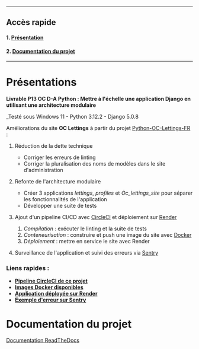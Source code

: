 
---
## Accès rapide
#### 1. [Présentation](#presentations)
#### 2. [Documentation du projet](#doc)

---

<a name="presentations"></a>
# Présentations 

**Livrable P13 OC D-A Python : Mettre à l'échelle une application Django en utilisant une architecture modulaire**

_Testé sous Windows 11 - Python 3.12.2 - Django 5.0.8

Améliorations du site **OC Lettings**  à partir du projet
[Python-OC-Lettings-FR](https://github.com/OpenClassrooms-Student-Center/Python-OC-Lettings-FR) :

1) Réduction de la dette technique

   - Corriger les erreurs de linting
   - Corriger la pluralisation des noms de modèles dans le site d'administration


2) Refonte de l'architecture modulaire

   - Créer 3 applications *lettings*, *profiles* et *Oc_lettings_site* pour séparer les fonctionnalités de l'application
   - Développer une suite de tests


3) Ajout d'un pipeline CI/CD avec [CircleCI](https://circleci.com) et déploiement sur [Render](https://render.com/)

   1) *Compilation* : exécuter le linting et la suite de tests 
   2) *Conteneurisation* : construire et push une image du site avec [Docker](https://www.docker.com) 
   3) *Déploiement* : mettre en service le site avec Render 


4) Surveillance de l'application et suivi des erreurs via [Sentry](https://sentry.io/welcome/)

### Liens rapides :
- **[Pipeline CircleCI de ce projet](https://app.circleci.com/pipelines/circleci/Y8j2gRnHZve8of2ZKg9fsg/2b1xXDiCYs1GasDFi41jgQ/92/workflows/e9cd018d-7697-4d46-839f-aeb0fcb86d44)**
- **[Images Docker disponibles](https://hub.docker.com/r/fcr77/my-app)**
- **[Application déployée sur Render](https://dashboard.render.com/web/srv-cr68jabtq21c73bb9u00)**
- **[Exemple d'erreur sur Sentry](https://sentry.io/share/issue/0d3464c341cb4269809496e18d7c78aa/)**

<a name="doc"></a>
# Documentation du projet 
[Documentation ReadTheDocs](https://p13-oc-lettings-fr.readthedocs.io/fr/latest/index.html)

